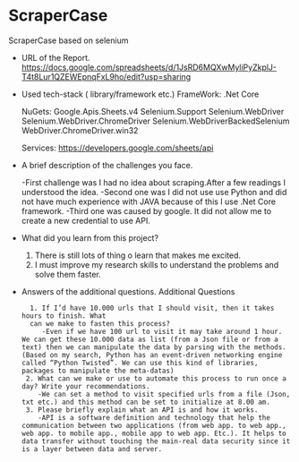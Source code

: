 # ScraperCase
ScraperCase based on selenium

- URL of the Report.
    https://docs.google.com/spreadsheets/d/1JsRD6MQXwMyliPyZkplJ-T4t8Lur1QZEWEpnqFxL9ho/edit?usp=sharing
  
  
- Used tech-stack ( library/framework etc.)
    FrameWork:
        .Net Core
    
    NuGets:
        Google.Apis.Sheets.v4
        Selenium.Support
        Selenium.WebDriver
        Selenium.WebDriver.ChromeDriver
        Selenium.WebDriverBackedSelenium
        WebDriver.ChromeDriver.win32
    
    Services:
        https://developers.google.com/sheets/api
    

- A brief description of the challenges you face.
    
    -First challenge was I had no idea about scraping.After a few readings I understood the idea.
    -Second one was I did not use use Python and did not have much experience with JAVA because of this I use .Net Core framework.
    -Third one was caused by google. It did not allow me to create a new credential to use API.

   
- What did you learn from this project?
    
    1. There is still lots of thing o learn that makes me excited.
    2. I must improve my research skills to understand the problems and solve them faster.

- Answers of the additional questions.
        Additional Questions
        
        
        1. If I’d have 10.000 urls that I should visit, then it takes hours to finish. What
        can we make to fasten this process?
           -Even if we have 100 url to visit it may take around 1 hour. We can get these 10.000 data as list (from a Json file or from a text) then we can manipulate the data by parsing with the methods. (Based on my search, Python has an event-driven networking engine called “Python Twisted”. We can use this kind of libraries, packages to manipulate the meta-datas)
       2. What can we make or use to automate this process to run once a day? Write your recommendations.
          -We can set a method to visit specified urls from a file (Json, txt etc.) and this method can be set to initialize at 8.00 am.
       3. Please briefly explain what an API is and how it works.
          -API is a software definition and technology that help the communication between two applications (from web app. to web app., web app. to mobile app., mobile app to web app. Etc.). It helps to data transfer without touching the main-real data security since it is a layer between data and server.

